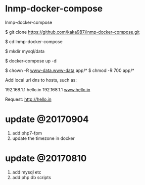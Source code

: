 # lnmp-docker-compose
lnmp-docker-compose

$ git clone https://github.com/kaka987/lnmp-docker-compose.git

$ cd lnmp-docker-compose

$ mkdir mysql/data

$ docker-compose up -d 

$ chown -R www-data.www-data app/*
$ chmod -R 700 app/*

Add local url dns to hosts, such as:

192.168.1.1 hello.in
192.168.1.1 www.hello.in


Request: http://hello.in 

# update @20170904
1. add php7-fpm
2. update the timezone in docker

# update @20170810

1. add mysql etc 
2. add php db scripts
